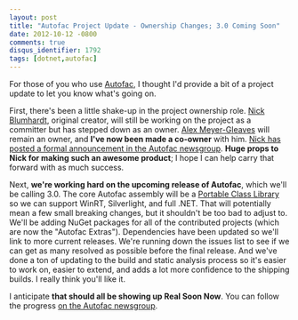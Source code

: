 ```yaml
---
layout: post
title: "Autofac Project Update - Ownership Changes; 3.0 Coming Soon"
date: 2012-10-12 -0800
comments: true
disqus_identifier: 1792
tags: [dotnet,autofac]
---
```

For those of you who use [Autofac](http://autofac.googlecode.com), I
thought I'd provide a bit of a project update to let you know what's
going on.

First, there's been a little shake-up in the project ownership role.
[Nick Blumhardt](http://nblumhardt.com/), original creator, will still
be working on the project as a committer but has stepped down as an
owner. [Alex Meyer-Gleaves](http://alexmg.com/) will remain an owner,
and **I've now been made a co-owner** with him. [Nick has posted a
formal announcement in the Autofac
newsgroup](https://groups.google.com/d/topic/autofac/_23kI_91VaE/discussion).
**Huge props to Nick for making such an awesome product**; I hope I can
help carry that forward with as much success.

Next, **we're working hard on the upcoming release of Autofac**, which
we'll be calling 3.0. The core Autofac assembly will be a [Portable
Class Library](http://msdn.microsoft.com/en-us/library/gg597391.aspx) so
we can support WinRT, Silverlight, and full .NET. That will potentially
mean a few small breaking changes, but it shouldn't be too bad to adjust
to. We'll be adding NuGet packages for all of the contributed projects
(which are now the "Autofac Extras"). Dependencies have been updated so
we'll link to more current releases. We're running down the issues list
to see if we can get as many resolved as possible before the final
release. And we've done a ton of updating to the build and static
analysis process so it's easier to work on, easier to extend, and adds a
lot more confidence to the shipping builds. I really think you'll like
it.

I anticipate **that should all be showing up Real Soon Now**. You can
follow the progress [on the Autofac
newsgroup](https://groups.google.com/forum/#forum/autofac).
